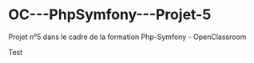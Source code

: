 # OC---PhpSymfony---Projet-5
Projet n°5 dans le cadre de la formation Php-Symfony - OpenClassroom

Test
